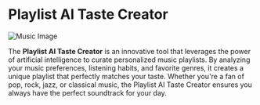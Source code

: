 # Playlist AI Taste Creator

![Music Image](https://images.unsplash.com/photo-1501594907352-04cda38ebc29)

The **Playlist AI Taste Creator** is an innovative tool that leverages the power of artificial intelligence to curate personalized music playlists. By analyzing your music preferences, listening habits, and favorite genres, it creates a unique playlist that perfectly matches your taste. Whether you're a fan of pop, rock, jazz, or classical music, the Playlist AI Taste Creator ensures you always have the perfect soundtrack for your day.